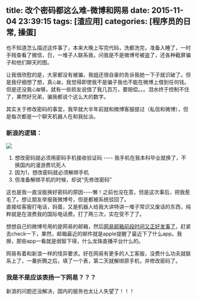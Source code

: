 title: 改个密码都这么难-微博和网易
date: 2015-11-04 23:39:15
tags: [渣应用]
categories: [程序员的日常, 操蛋]
---
也不知道怎么描述这件事了，本来大晚上写完代码，洗都洗完，准备入睡了，一时手贱查看了微信，日，一堆子人联系我，问我是不是微博号被盗了，还各种截屏骗子和他们聊天的图。    
  
<!-- more -->
让我很欣慰的是，大家都没有被骗，我姐还很自豪的告诉我她一下子就识破了。但是我仔细想了想，真`心酸`，我觉得即使我不是骗子我也不能在微博上借到任何钱。但是还没我`心酸`够，就有一些损友说借了我几百万，要赔偿。。。泪水终于控制不住了，果然好兄弟，骗我都说个这么大的数字。

其实关于修改密码的事宜，我早就大半年前就和微博客服提过（私信和微博），但是每次都是一个聊天机器人在和我扯淡。   

### 新浪的逻辑：
![](/img/blog/weibo_fuck.png)

1. 想改密码就必须用密码手机接收验证码  ---- 我手机在我本科毕业就换了，不换国内的漫游费坑死人
2. 因为1，想改密码就必须解绑手机
3. 但准备解绑手机的时候，却说“先修改密码”

这也是我一直没能换好密码的原因----懒！之前也没在意，但是这次事后，把我惹毛了。想让朋友举报我微博号，但是都被系统驳回了。     
直接给客服打电话，妈蛋，又是机器人给我大讲特讲一堆子常识又废话的东西，纯粹就是在浪费我的国际电话费。打了两三次，实在受不了了。

想想自己的微博号用的是网易的邮箱，然后[网易邮箱前段时间又正好发事了](http://www.wooyun.org/bugs/wooyun-2015-0147763)，赶紧去check一下，果然，邮箱最近的邮件就是apple提醒了最近下了什么app。我擦，那些app一看就是弱智下得，什么龙珠直播平台什么的。

网易有着和新浪一样的怪异要求。好在网易有更多的人工客服，没费什么功夫就联系上了，一番折腾之后，填了一个表，第二天就解绑原手机，并修改密码了。

### 我是不是应该表扬一下网易？？？

新浪的问题还没解决，国内的服务也太让人失望了！！！

